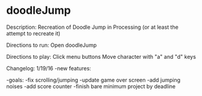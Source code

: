 # doodleJump

Description:
Recreation of Doodle Jump in Processing (or at least the attempt to recreate it)

Directions to run:
Open doodleJump

Directions to play:
Click menu buttons
Move character with "a" and "d" keys

Changelog:
1/19/16
-new features:

-goals:
  -fix scrolling/jumping
  -update game over screen
  -add jumping noises
  -add score counter
  -finish bare minimum project by deadline


